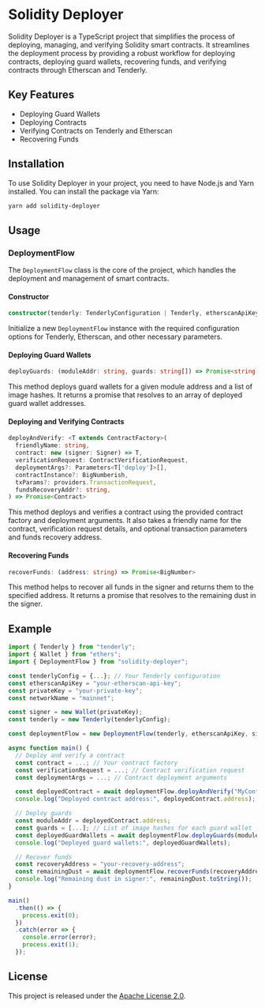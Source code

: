 # Solidity Deployer

Solidity Deployer is a TypeScript project that simplifies the process of deploying, managing, and verifying Solidity smart contracts. It streamlines the deployment process by providing a robust workflow for deploying contracts, deploying guard wallets, recovering funds, and verifying contracts through Etherscan and Tenderly.

## Key Features

- Deploying Guard Wallets
- Deploying Contracts
- Verifying Contracts on Tenderly and Etherscan
- Recovering Funds

## Installation

To use Solidity Deployer in your project, you need to have Node.js and Yarn installed. You can install the package via Yarn:

```bash
yarn add solidity-deployer
```

## Usage

### DeploymentFlow

The `DeploymentFlow` class is the core of the project, which handles the deployment and management of smart contracts.

#### Constructor

```typescript
constructor(tenderly: TenderlyConfiguration | Tenderly, etherscanApiKey: string, signer: Signer, logger?: Logger, deployer?: Deployer)
```

Initialize a new `DeploymentFlow` instance with the required configuration options for Tenderly, Etherscan, and other necessary parameters.

#### Deploying Guard Wallets

```typescript
deployGuards: (moduleAddr: string, guards: string[]) => Promise<string[]>
```

This method deploys guard wallets for a given module address and a list of image hashes. It returns a promise that resolves to an array of deployed guard wallet addresses.

#### Deploying and Verifying Contracts

```typescript
deployAndVerify: <T extends ContractFactory>(
  friendlyName: string,
  contract: new (signer: Signer) => T,
  verificationRequest: ContractVerificationRequest,
  deploymentArgs?: Parameters<T['deploy']>[],
  contractInstance?: BigNumberish,
  txParams?: providers.TransactionRequest,
  fundsRecoveryAddr?: string,
) => Promise<Contract>
```

This method deploys and verifies a contract using the provided contract factory and deployment arguments. It also takes a friendly name for the contract, verification request details, and optional transaction parameters and funds recovery address.

#### Recovering Funds

```typescript
recoverFunds: (address: string) => Promise<BigNumber>
```

This method helps to recover all funds in the signer and returns them to the specified address. It returns a promise that resolves to the remaining dust in the signer.

## Example

```typescript
import { Tenderly } from "tenderly";
import { Wallet } from "ethers";
import { DeploymentFlow } from "solidity-deployer";

const tenderlyConfig = {...}; // Your Tenderly configuration
const etherscanApiKey = "your-etherscan-api-key";
const privateKey = "your-private-key";
const networkName = "mainnet";

const signer = new Wallet(privateKey);
const tenderly = new Tenderly(tenderlyConfig);

const deploymentFlow = new DeploymentFlow(tenderly, etherscanApiKey, signer);

async function main() {
  // Deploy and verify a contract
  const contract = ...; // Your contract factory
  const verificationRequest = ...; // Contract verification request
  const deploymentArgs = ...; // Contract deployment arguments

  const deployedContract = await deploymentFlow.deployAndVerify("MyContract", contract, verificationRequest, deploymentArgs);
  console.log("Deployed contract address:", deployedContract.address);

  // Deploy guards
  const moduleAddr = deployedContract.address;
  const guards = [...]; // List of image hashes for each guard wallet
  const deployedGuardWallets = await deploymentFlow.deployGuards(moduleAddr, guards);
  console.log("Deployed guard wallets:", deployedGuardWallets);

  // Recover funds
  const recoveryAddress = "your-recovery-address";
  const remainingDust = await deploymentFlow.recoverFunds(recoveryAddress);
  console.log("Remaining dust in signer:", remainingDust.toString());
}

main()
  .then(() => {
    process.exit(0);
  })
  .catch(error => {
    console.error(error);
    process.exit(1);
  });
```

## License

This project is released under the [Apache License 2.0](LICENSE).
